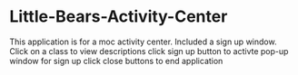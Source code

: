 # Little-Bears-Activity-Center
This application is for a moc activity center. Included a sign up window. 
Click on a class to view descriptions
click sign up button to activte pop-up window for sign up
click close buttons to end application

